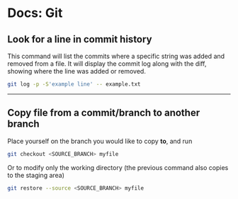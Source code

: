 # Docs: Git

## Look for a line in commit history

This command will list the commits where a specific string was added and removed from a file.
It will display the commit log along with the diff, showing where the line was added or removed.
```bash
git log -p -S'example line' -- example.txt
```
---

## Copy file from a commit/branch to another branch

Place yourself on the branch you would like to copy **to**, and run
```bash
git checkout <SOURCE_BRANCH> myfile
```
Or to modify only the working directory (the previous command also copies to the staging area)
```bash
git restore --source <SOURCE_BRANCH> myfile
```
